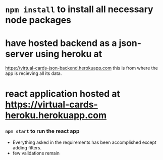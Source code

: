 # `npm install` to install all necessary node packages

# have hosted backend as a json-server using heroku at
https://virtual-cards-json-backend.herokuapp.com
this is from where the app is recieving all its data.

# react application hosted at https://virtual-cards-heroku.herokuapp.com


### `npm start` to run the react app

* Everything asked in the requirements has been accomplished except adding filters.
* few validations remain
